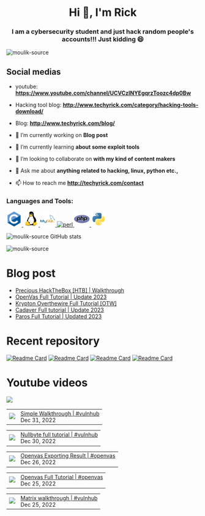 <h1 align="center">Hi 👋, I'm Rick</h1>
<h3 align="center">I am a cybersecurity student and just hack random people's accounts!!! Just kidding 😄</h3>

<p align="left"> <img src="https://komarev.com/ghpvc/?username=moulik-source&label=Profile%20views&color=0e75b6&style=flat" alt="moulik-source" /> </p> 

## Social medias
- youtube: **https://www.youtube.com/channel/UCVCzINYEgqrzToozc4dp0Bw**
- Hacking tool blog: **http://www.techyrick.com/category/hacking-tools-download/**
- Blog: **http://www.techyrick.com/blog/**

- 🔭 I’m currently working on **Blog post**

- 🌱 I’m currently learning **about some exploit tools**

- 👯 I’m looking to collaborate on **with my kind of content makers**

- 💬 Ask me about **anything related to hacking, linux, python etc.,**

- 📫 How to reach me **http://techyrick.com/contact**


<h3 align="left">Languages and Tools:</h3>
<p align="left"> <a href="https://www.cprogramming.com/" target="_blank"> <img src="https://raw.githubusercontent.com/devicons/devicon/master/icons/c/c-original.svg" alt="c" width="40" height="40"/> </a> <a href="https://www.linux.org/" target="_blank"> <img src="https://raw.githubusercontent.com/devicons/devicon/master/icons/linux/linux-original.svg" alt="linux" width="40" height="40"/> </a> <a href="https://www.mysql.com/" target="_blank"> <img src="https://raw.githubusercontent.com/devicons/devicon/master/icons/mysql/mysql-original-wordmark.svg" alt="mysql" width="40" height="40"/> </a> <a href="https://www.perl.org/" target="_blank"> <img src="https://api.iconify.design/logos-perl.svg" alt="perl" width="40" height="40"/> </a> <a href="https://www.php.net" target="_blank"> <img src="https://raw.githubusercontent.com/devicons/devicon/master/icons/php/php-original.svg" alt="php" width="40" height="40"/> </a> <a href="https://www.python.org" target="_blank"> <img src="https://raw.githubusercontent.com/devicons/devicon/master/icons/python/python-original.svg" alt="python" width="40" height="40"/> </a> </p>



![moulik-source GitHub stats](https://github-readme-stats.vercel.app/api?username=moulik-source&show_icons=true&theme=vision-friendly-dark)

<p><img align="center" src="https://github-readme-streak-stats.herokuapp.com/?user=moulik-source&theme=vision-friendly-dark" alt="moulik-source" /></p>

# Blog post
<!-- BLOG-POST-LIST:START -->
- [Precious HackTheBox [HTB] | Walkthrough](https://techyrick.com/precious-hackthebox-htb-walkthrough/)
- [OpenVas Full Tutorial | Update 2023](https://techyrick.com/openvas-full-tutorial/)
- [Krypton Overthewire Full Tutorial [OTW]](https://techyrick.com/krypton-overthewire-full-tutorial/)
- [Cadaver Full tutorial | Update 2023](https://techyrick.com/cadaver-full-tutorial/)
- [Paros Full Tutorial | Updated 2023](https://techyrick.com/paros-full-tutorial/)
<!-- BLOG-POST-LIST:END -->

# Recent repository 

[![Readme Card](https://github-readme-stats.vercel.app/api/pin/?username=moulik-source&repo=ddos&theme=outrun)](https://github.com/moulik-source/ddos) 
[![Readme Card](https://github-readme-stats.vercel.app/api/pin/?username=moulik-source&repo=port-scan&theme=outrun)](https://github.com/moulik-source/port-scan)
[![Readme Card](https://github-readme-stats.vercel.app/api/pin/?username=moulik-source&repo=moulik-source&theme=outrun)](https://github.com/moulik-source/moulik-source)
[![Readme Card](https://github-readme-stats.vercel.app/api/pin/?username=moulik-source&repo=hashmo&theme=outrun)](https://github.com/moulik-source/hashmo)

# Youtube videos

[<img src="https://img.shields.io/badge/-Subscribe-red?style=for-the-badge&logo=youtube&logoColor=white"/>](https://www.youtube.com/channel/UCVHmOOAGNcLK5k0i7G1gTrQ)

<!-- YOUTUBE:START --><table><tr><td><a href="https://www.youtube.com/watch?v=1zkiACXePu8"><img width="140px" src="https://i.ytimg.com/vi/1zkiACXePu8/mqdefault.jpg"></a></td>
<td><a href="https://www.youtube.com/watch?v=1zkiACXePu8">Simple Walkthrough | #vulnhub</a><br/>Dec 31, 2022</td></tr></table>
<table><tr><td><a href="https://www.youtube.com/watch?v=auAkqCzq5rs"><img width="140px" src="https://i.ytimg.com/vi/auAkqCzq5rs/mqdefault.jpg"></a></td>
<td><a href="https://www.youtube.com/watch?v=auAkqCzq5rs">Nullbyte full tutorial | #vulnhub</a><br/>Dec 30, 2022</td></tr></table>
<table><tr><td><a href="https://www.youtube.com/watch?v=WCsSfNXKDlM"><img width="140px" src="https://i.ytimg.com/vi/WCsSfNXKDlM/mqdefault.jpg"></a></td>
<td><a href="https://www.youtube.com/watch?v=WCsSfNXKDlM">Openvas Exporting Result | #openvas</a><br/>Dec 26, 2022</td></tr></table>
<table><tr><td><a href="https://www.youtube.com/watch?v=v5XW-VDLo_Q"><img width="140px" src="https://i.ytimg.com/vi/v5XW-VDLo_Q/mqdefault.jpg"></a></td>
<td><a href="https://www.youtube.com/watch?v=v5XW-VDLo_Q">Openvas Full Tutorial | #openvas</a><br/>Dec 25, 2022</td></tr></table>
<table><tr><td><a href="https://www.youtube.com/watch?v=cyOjGCVvNbQ"><img width="140px" src="https://i.ytimg.com/vi/cyOjGCVvNbQ/mqdefault.jpg"></a></td>
<td><a href="https://www.youtube.com/watch?v=cyOjGCVvNbQ">Matrix walkthrough | #vulnhub</a><br/>Dec 25, 2022</td></tr></table>
<!-- YOUTUBE:END -->

